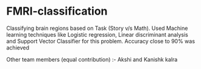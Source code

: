# FMRI-classification


Classifying brain regions based on Task (Story v/s Math).
Used Machine learning techniques like Logistic regression, Linear discriminant analysis and Support Vector Classifier for this problem.
Accuracy close to 90% was achieved


Other team members (equal contribution) :- Akshi and Kanishk kalra
